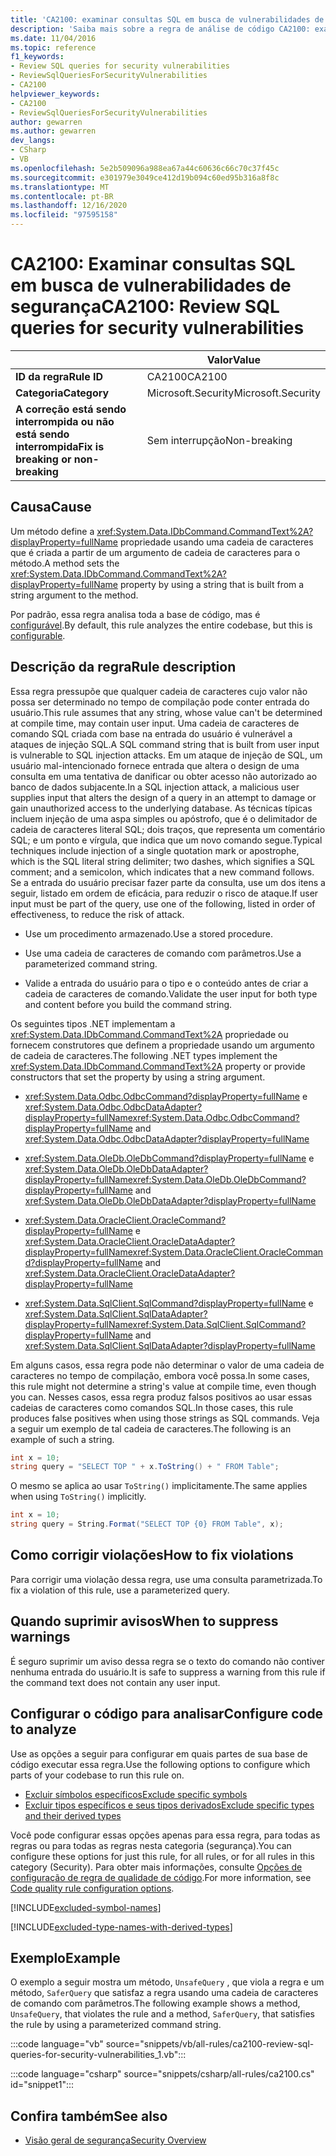 ```yaml
---
title: 'CA2100: examinar consultas SQL em busca de vulnerabilidades de segurança (análise de código)'
description: 'Saiba mais sobre a regra de análise de código CA2100: examinar consultas SQL para vulnerabilidades de segurança'
ms.date: 11/04/2016
ms.topic: reference
f1_keywords:
- Review SQL queries for security vulnerabilities
- ReviewSqlQueriesForSecurityVulnerabilities
- CA2100
helpviewer_keywords:
- CA2100
- ReviewSqlQueriesForSecurityVulnerabilities
author: gewarren
ms.author: gewarren
dev_langs:
- CSharp
- VB
ms.openlocfilehash: 5e2b509096a988ea67a44c60636c66c70c37f45c
ms.sourcegitcommit: e301979e3049ce412d19b094c60ed95b316a8f8c
ms.translationtype: MT
ms.contentlocale: pt-BR
ms.lasthandoff: 12/16/2020
ms.locfileid: "97595158"
---
```

# <a name="ca2100-review-sql-queries-for-security-vulnerabilities"></a><span data-ttu-id="22939-103">CA2100: Examinar consultas SQL em busca de vulnerabilidades de segurança</span><span class="sxs-lookup"><span data-stu-id="22939-103">CA2100: Review SQL queries for security vulnerabilities</span></span>

| | <span data-ttu-id="22939-104">Valor</span><span class="sxs-lookup"><span data-stu-id="22939-104">Value</span></span> |
|-|-|
| <span data-ttu-id="22939-105">**ID da regra**</span><span class="sxs-lookup"><span data-stu-id="22939-105">**Rule ID**</span></span> |<span data-ttu-id="22939-106">CA2100</span><span class="sxs-lookup"><span data-stu-id="22939-106">CA2100</span></span>|
| <span data-ttu-id="22939-107">**Categoria**</span><span class="sxs-lookup"><span data-stu-id="22939-107">**Category**</span></span> |<span data-ttu-id="22939-108">Microsoft.Security</span><span class="sxs-lookup"><span data-stu-id="22939-108">Microsoft.Security</span></span>|
| <span data-ttu-id="22939-109">**A correção está sendo interrompida ou não está sendo interrompida**</span><span class="sxs-lookup"><span data-stu-id="22939-109">**Fix is breaking or non-breaking**</span></span> |<span data-ttu-id="22939-110">Sem interrupção</span><span class="sxs-lookup"><span data-stu-id="22939-110">Non-breaking</span></span>|

## <a name="cause"></a><span data-ttu-id="22939-111">Causa</span><span class="sxs-lookup"><span data-stu-id="22939-111">Cause</span></span>

<span data-ttu-id="22939-112">Um método define a <xref:System.Data.IDbCommand.CommandText%2A?displayProperty=fullName> propriedade usando uma cadeia de caracteres que é criada a partir de um argumento de cadeia de caracteres para o método.</span><span class="sxs-lookup"><span data-stu-id="22939-112">A method sets the <xref:System.Data.IDbCommand.CommandText%2A?displayProperty=fullName> property by using a string that is built from a string argument to the method.</span></span>

<span data-ttu-id="22939-113">Por padrão, essa regra analisa toda a base de código, mas é [configurável](#configure-code-to-analyze).</span><span class="sxs-lookup"><span data-stu-id="22939-113">By default, this rule analyzes the entire codebase, but this is [configurable](#configure-code-to-analyze).</span></span>

## <a name="rule-description"></a><span data-ttu-id="22939-114">Descrição da regra</span><span class="sxs-lookup"><span data-stu-id="22939-114">Rule description</span></span>

<span data-ttu-id="22939-115">Essa regra pressupõe que qualquer cadeia de caracteres cujo valor não possa ser determinado no tempo de compilação pode conter entrada do usuário.</span><span class="sxs-lookup"><span data-stu-id="22939-115">This rule assumes that any string, whose value can't be determined at compile time, may contain user input.</span></span> <span data-ttu-id="22939-116">Uma cadeia de caracteres de comando SQL criada com base na entrada do usuário é vulnerável a ataques de injeção SQL.</span><span class="sxs-lookup"><span data-stu-id="22939-116">A SQL command string that is built from user input is vulnerable to SQL injection attacks.</span></span> <span data-ttu-id="22939-117">Em um ataque de injeção de SQL, um usuário mal-intencionado fornece entrada que altera o design de uma consulta em uma tentativa de danificar ou obter acesso não autorizado ao banco de dados subjacente.</span><span class="sxs-lookup"><span data-stu-id="22939-117">In a SQL injection attack, a malicious user supplies input that alters the design of a query in an attempt to damage or gain unauthorized access to the underlying database.</span></span> <span data-ttu-id="22939-118">As técnicas típicas incluem injeção de uma aspa simples ou apóstrofo, que é o delimitador de cadeia de caracteres literal SQL; dois traços, que representa um comentário SQL; e um ponto e vírgula, que indica que um novo comando segue.</span><span class="sxs-lookup"><span data-stu-id="22939-118">Typical techniques include injection of a single quotation mark or apostrophe, which is the SQL literal string delimiter; two dashes, which signifies a SQL comment; and a semicolon, which indicates that a new command follows.</span></span> <span data-ttu-id="22939-119">Se a entrada do usuário precisar fazer parte da consulta, use um dos itens a seguir, listado em ordem de eficácia, para reduzir o risco de ataque.</span><span class="sxs-lookup"><span data-stu-id="22939-119">If user input must be part of the query, use one of the following, listed in order of effectiveness, to reduce the risk of attack.</span></span>

- <span data-ttu-id="22939-120">Use um procedimento armazenado.</span><span class="sxs-lookup"><span data-stu-id="22939-120">Use a stored procedure.</span></span>

- <span data-ttu-id="22939-121">Use uma cadeia de caracteres de comando com parâmetros.</span><span class="sxs-lookup"><span data-stu-id="22939-121">Use a parameterized command string.</span></span>

- <span data-ttu-id="22939-122">Valide a entrada do usuário para o tipo e o conteúdo antes de criar a cadeia de caracteres de comando.</span><span class="sxs-lookup"><span data-stu-id="22939-122">Validate the user input for both type and content before you build the command string.</span></span>

<span data-ttu-id="22939-123">Os seguintes tipos .NET implementam a <xref:System.Data.IDbCommand.CommandText%2A> propriedade ou fornecem construtores que definem a propriedade usando um argumento de cadeia de caracteres.</span><span class="sxs-lookup"><span data-stu-id="22939-123">The following .NET types implement the <xref:System.Data.IDbCommand.CommandText%2A> property or provide constructors that set the property by using a string argument.</span></span>

- <span data-ttu-id="22939-124"><xref:System.Data.Odbc.OdbcCommand?displayProperty=fullName> e <xref:System.Data.Odbc.OdbcDataAdapter?displayProperty=fullName></span><span class="sxs-lookup"><span data-stu-id="22939-124"><xref:System.Data.Odbc.OdbcCommand?displayProperty=fullName> and <xref:System.Data.Odbc.OdbcDataAdapter?displayProperty=fullName></span></span>

- <span data-ttu-id="22939-125"><xref:System.Data.OleDb.OleDbCommand?displayProperty=fullName> e <xref:System.Data.OleDb.OleDbDataAdapter?displayProperty=fullName></span><span class="sxs-lookup"><span data-stu-id="22939-125"><xref:System.Data.OleDb.OleDbCommand?displayProperty=fullName> and <xref:System.Data.OleDb.OleDbDataAdapter?displayProperty=fullName></span></span>

- <span data-ttu-id="22939-126"><xref:System.Data.OracleClient.OracleCommand?displayProperty=fullName> e <xref:System.Data.OracleClient.OracleDataAdapter?displayProperty=fullName></span><span class="sxs-lookup"><span data-stu-id="22939-126"><xref:System.Data.OracleClient.OracleCommand?displayProperty=fullName> and <xref:System.Data.OracleClient.OracleDataAdapter?displayProperty=fullName></span></span>

- <span data-ttu-id="22939-127"><xref:System.Data.SqlClient.SqlCommand?displayProperty=fullName> e <xref:System.Data.SqlClient.SqlDataAdapter?displayProperty=fullName></span><span class="sxs-lookup"><span data-stu-id="22939-127"><xref:System.Data.SqlClient.SqlCommand?displayProperty=fullName> and <xref:System.Data.SqlClient.SqlDataAdapter?displayProperty=fullName></span></span>

<span data-ttu-id="22939-128">Em alguns casos, essa regra pode não determinar o valor de uma cadeia de caracteres no tempo de compilação, embora você possa.</span><span class="sxs-lookup"><span data-stu-id="22939-128">In some cases, this rule might not determine a string's value at compile time, even though you can.</span></span> <span data-ttu-id="22939-129">Nesses casos, essa regra produz falsos positivos ao usar essas cadeias de caracteres como comandos SQL.</span><span class="sxs-lookup"><span data-stu-id="22939-129">In those cases, this rule produces false positives when using those strings as SQL commands.</span></span> <span data-ttu-id="22939-130">Veja a seguir um exemplo de tal cadeia de caracteres.</span><span class="sxs-lookup"><span data-stu-id="22939-130">The following is an example of such a string.</span></span>

```csharp
int x = 10;
string query = "SELECT TOP " + x.ToString() + " FROM Table";
```

<span data-ttu-id="22939-131">O mesmo se aplica ao usar `ToString()` implicitamente.</span><span class="sxs-lookup"><span data-stu-id="22939-131">The same applies when using `ToString()` implicitly.</span></span>

```csharp
int x = 10;
string query = String.Format("SELECT TOP {0} FROM Table", x);
```

## <a name="how-to-fix-violations"></a><span data-ttu-id="22939-132">Como corrigir violações</span><span class="sxs-lookup"><span data-stu-id="22939-132">How to fix violations</span></span>

<span data-ttu-id="22939-133">Para corrigir uma violação dessa regra, use uma consulta parametrizada.</span><span class="sxs-lookup"><span data-stu-id="22939-133">To fix a violation of this rule, use a parameterized query.</span></span>

## <a name="when-to-suppress-warnings"></a><span data-ttu-id="22939-134">Quando suprimir avisos</span><span class="sxs-lookup"><span data-stu-id="22939-134">When to suppress warnings</span></span>

<span data-ttu-id="22939-135">É seguro suprimir um aviso dessa regra se o texto do comando não contiver nenhuma entrada do usuário.</span><span class="sxs-lookup"><span data-stu-id="22939-135">It is safe to suppress a warning from this rule if the command text does not contain any user input.</span></span>

## <a name="configure-code-to-analyze"></a><span data-ttu-id="22939-136">Configurar o código para analisar</span><span class="sxs-lookup"><span data-stu-id="22939-136">Configure code to analyze</span></span>

<span data-ttu-id="22939-137">Use as opções a seguir para configurar em quais partes de sua base de código executar essa regra.</span><span class="sxs-lookup"><span data-stu-id="22939-137">Use the following options to configure which parts of your codebase to run this rule on.</span></span>

- [<span data-ttu-id="22939-138">Excluir símbolos específicos</span><span class="sxs-lookup"><span data-stu-id="22939-138">Exclude specific symbols</span></span>](#exclude-specific-symbols)
- [<span data-ttu-id="22939-139">Excluir tipos específicos e seus tipos derivados</span><span class="sxs-lookup"><span data-stu-id="22939-139">Exclude specific types and their derived types</span></span>](#exclude-specific-types-and-their-derived-types)

<span data-ttu-id="22939-140">Você pode configurar essas opções apenas para essa regra, para todas as regras ou para todas as regras nesta categoria (segurança).</span><span class="sxs-lookup"><span data-stu-id="22939-140">You can configure these options for just this rule, for all rules, or for all rules in this category (Security).</span></span> <span data-ttu-id="22939-141">Para obter mais informações, consulte [Opções de configuração de regra de qualidade de código](../code-quality-rule-options.md).</span><span class="sxs-lookup"><span data-stu-id="22939-141">For more information, see [Code quality rule configuration options](../code-quality-rule-options.md).</span></span>

[!INCLUDE[excluded-symbol-names](~/includes/code-analysis/excluded-symbol-names.md)]

[!INCLUDE[excluded-type-names-with-derived-types](~/includes/code-analysis/excluded-type-names-with-derived-types.md)]

## <a name="example"></a><span data-ttu-id="22939-142">Exemplo</span><span class="sxs-lookup"><span data-stu-id="22939-142">Example</span></span>

<span data-ttu-id="22939-143">O exemplo a seguir mostra um método, `UnsafeQuery` , que viola a regra e um método, `SaferQuery` que satisfaz a regra usando uma cadeia de caracteres de comando com parâmetros.</span><span class="sxs-lookup"><span data-stu-id="22939-143">The following example shows a method, `UnsafeQuery`, that violates the rule and a method, `SaferQuery`, that satisfies the rule by using a parameterized command string.</span></span>

:::code language="vb" source="snippets/vb/all-rules/ca2100-review-sql-queries-for-security-vulnerabilities_1.vb":::

:::code language="csharp" source="snippets/csharp/all-rules/ca2100.cs" id="snippet1":::

## <a name="see-also"></a><span data-ttu-id="22939-144">Confira também</span><span class="sxs-lookup"><span data-stu-id="22939-144">See also</span></span>

- [<span data-ttu-id="22939-145">Visão geral de segurança</span><span class="sxs-lookup"><span data-stu-id="22939-145">Security Overview</span></span>](../../../framework/data/adonet/security-overview.md)

